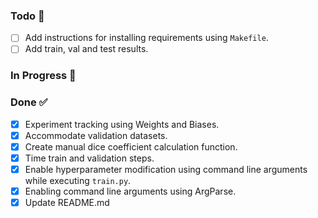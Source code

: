 ### Todo 📝

- [ ] Add instructions for installing requirements using `Makefile`.
- [ ] Add train, val and test results.

### In Progress 🚜


### Done ✅
- [x] Experiment tracking using Weights and Biases.
- [x] Accommodate validation datasets.
- [x] Create manual dice coefficient calculation function.
- [x] Time train and validation steps.
- [x] Enable hyperparameter modification using command line arguments while executing `train.py`.
- [x] Enabling command line arguments using ArgParse.
- [x] Update README.md

